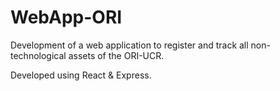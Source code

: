 # WebApp-ORI

Development of a web application to register and track all non-technological assets of the ORI-UCR.

Developed using React & Express.
